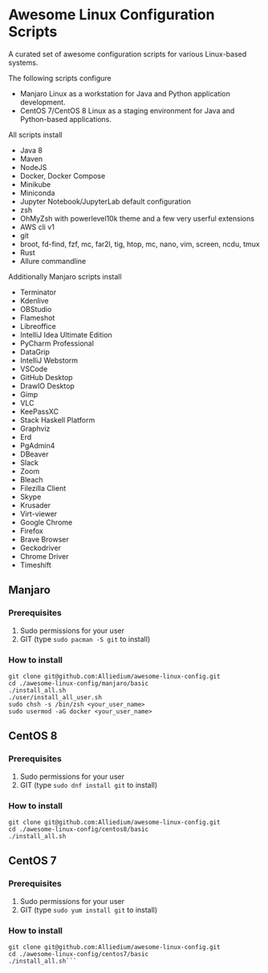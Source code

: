 # Awesome Linux Configuration Scripts
A curated set of awesome configuration scripts for various Linux-based systems.

The following scripts configure 
* Manjaro Linux as a workstation for Java and Python application development.
* CentOS 7/CentOS 8 Linux as a staging environment for Java and Python-based applications.

All scripts install 

* Java 8
* Maven
* NodeJS
* Docker, Docker Compose
* Minikube
* Miniconda
* Jupyter Notebook/JupyterLab default configuration
* zsh
* OhMyZsh with powerlevel10k theme and a few very userful extensions
* AWS cli v1
* git
* broot, fd-find, fzf, mc, far2l, tig, htop, mc, nano, vim, screen, ncdu, tmux
* Rust
* Allure commandline

Additionally Manjaro scripts install

* Terminator
* Kdenlive
* OBStudio
* Flameshot
* Libreoffice
* IntelliJ Idea Ultimate Edition
* PyCharm Professional
* DataGrip
* IntelliJ Webstorm
* VSCode
* GitHub Desktop
* DrawIO Desktop
* Gimp
* VLC
* KeePassXC
* Stack Haskell Platform
* Graphviz
* Erd
* PgAdmin4
* DBeaver
* Slack
* Zoom
* Bleach
* Filezilla Client
* Skype
* Krusader
* Virt-viewer
* Google Chrome
* Firefox
* Brave Browser
* Geckodriver
* Chrome Driver
* Timeshift

## Manjaro
### Prerequisites
1. Sudo permissions for your user
2. GIT (type `sudo pacman -S git` to install)

### How to install
```
git clone git@github.com:Alliedium/awesome-linux-config.git
cd ./awesome-linux-config/manjaro/basic
./install_all.sh
./user/install_all_user.sh
sudo chsh -s /bin/zsh <your_user_name>
sudo usermod -aG docker <your_user_name>
```

## CentOS 8
### Prerequisites
1. Sudo permissions for your user
2. GIT (type `sudo dnf install git` to install)

### How to install
```
git clone git@github.com:Alliedium/awesome-linux-config.git
cd ./awesome-linux-config/centos8/basic
./install_all.sh
```

## CentOS 7
### Prerequisites
1. Sudo permissions for your user
2. GIT (type `sudo yum install git` to install)

### How to install
```
git clone git@github.com:Alliedium/awesome-linux-config.git
cd ./awesome-linux-config/centos7/basic
./install_all.sh```
